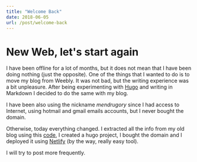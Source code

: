 ```yaml
---
title: "Welcome Back"
date: 2018-06-05
url: /post/welcome-back
---
```


# New Web, let's start again

I have been offline for a lot of months, but it does not mean that I have been doing nothing (just the opposite). One of the things that I wanted to do is to move my blog from Weebly. It was not bad, but the writing experience was a bit unpleasure. After being experimenting with [Hugo](https://gohugo.io/) and writing in Markdown I decided to do the same with my blog.

I have been also using the nickname _mendrugory_ since I had access to Internet, using hotmail and gmail emails accounts, but I never bought the domain.

Otherwise, today everything changed. I extracted all the info from my old blog using this [code](https://github.com/mendrugory/weebly-scraper), I created a hugo project, I bought the domain and I deployed it using [Netlify](https://www.netlify.com) (by the way, really easy tool).


I will try to post more frequently.